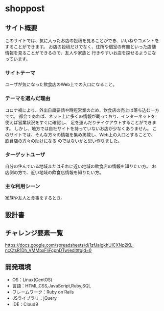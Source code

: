 # shoppost

## サイト概要
このサイトでは、気に入ったお店の投稿を見ることができ、いいねやコメントをすることができます。
お店の投稿だけでなく、住所や個室の有無といった店舗情報を見ることができるので、友人や家族と
行きやすいお店を探せるようになっています。

### サイトテーマ
ユーザが気になった飲食店のWeb上での入口になること。

### テーマを選んだ理由
コロナ禍により、外出自粛要請や時短営業のため、飲食店の売上は落ち込む一方です。
都会であれば、ネット上に多くの情報が載っており、インターネットを使えば営業状況をすぐに確認し、
足を運んだりテイクアウトすることができます。
しかし、地方では自社サイトを持っていないお店が少なくありません。
このサイトでは、そんな方々の情報を集め掲載し、Web上の入口とすることで、飲食店の方々の助けになる
のではないかと思い作りました。


### ターゲットユーザ
自分の住んでいる地域またはそれに近い地域の飲食店の情報を知りたい方。
お店側の方で、近い地域の飲食店情報を知りたい方。

### 主な利用シーン
家族や友人と食事をするとき。

## 設計書

## チャレンジ要素一覧
<https://docs.google.com/spreadsheets/d/1zfJaIgkhUICXNp2KL-ncCtsR1Dh_VMMbxFliFgpnDTw/edit#gid=0>

## 開発環境
- OS：Linux(CentOS)
- 言語：HTML,CSS,JavaScript,Ruby,SQL
- フレームワーク：Ruby on Rails
- JSライブラリ：jQuery
- IDE：Cloud9
